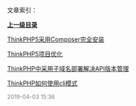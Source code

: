 文章索引：


**[上一级目录](/互联网技术/index.md)**

[ThinkPHP5采用Composer完全安装](/互联网技术/ThinkPHP/ThinkPHP5采用Composer完全安装.md)

[ThinkPHP5项目优化](/互联网技术/ThinkPHP/ThinkPHP5项目优化.md)

[ThinkPHP中采用子域名部署解决API版本管理](/互联网技术/ThinkPHP/ThinkPHP中采用子域名部署解决API版本管理.md)

[ThinkPHP如何使用cli模式](/互联网技术/ThinkPHP/ThinkPHP如何使用cli模式.md)


<font size=2 color='grey'> 2019-04-03 15:36 </font>